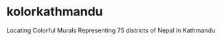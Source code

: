 kolorkathmandu
==============

Locating Colorful Murals Representing 75 districts of Nepal in Kathmandu 
